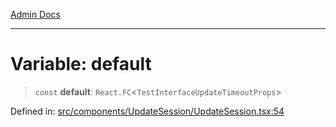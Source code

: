 [Admin Docs](/)

***

# Variable: default

> `const` **default**: `React.FC`\<`TestInterfaceUpdateTimeoutProps`\>

Defined in: [src/components/UpdateSession/UpdateSession.tsx:54](https://github.com/PalisadoesFoundation/talawa-admin/blob/main/src/components/UpdateSession/UpdateSession.tsx#L54)
